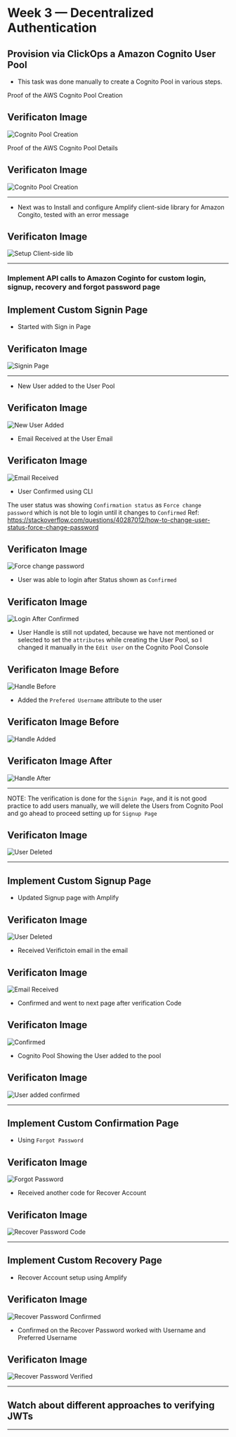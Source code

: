# Week 3 — Decentralized Authentication

## Provision via ClickOps a Amazon Cognito User Pool
- This task was done manually to create a Cognito Pool in various steps. 

Proof of the AWS Cognito Pool Creation 
## Verificaton Image

![Cognito Pool Creation](assets/week-3/Week3-Cognito-create-user-pool.png)

Proof of the AWS Cognito Pool Details 
## Verificaton Image

![Cognito Pool Creation](assets/week-3/Week3-Cognito-user-pool-details-after-error)

<hr>

- Next was to Install and configure Amplify client-side library for Amazon Congito, tested with an error message

## Verificaton Image

![Setup Client-side lib](assets/week-3/Week3-Cognito-sign-in-page-test-error-debug.png)

<hr>

### Implement API calls to Amazon Coginto for custom login, signup, recovery and forgot password page

## Implement Custom Signin Page
- Started with Sign in Page

## Verificaton Image

![Signin Page](assets/week-3/Week3-Cognito-sign-in-page-test-error.png)

<hr>

- New User added to the User Pool
## Verificaton Image

![New User Added](assets/week-3/Week3-Cognito-added-new-user.png)

- Email Received at the User Email 
## Verificaton Image

![Email Received](assets/week-3/Week3-Cognito-user-received-email.png)


- User Confirmed using CLI

The user status was showing `Confirmation status` as `Force change password` which is not ble to login until it changes to `Confirmed` 
Ref: https://stackoverflow.com/questions/40287012/how-to-change-user-status-force-change-password 


## Verificaton Image

![Force change password](assets/week-3/week3-Cognito-user-confimed-using-cli.png)


- User was able to login after Status shown as `Confirmed`

## Verificaton Image

![Login After Confirmed](assets/week-3/week3-Cognito-after-status-confirmed-CLI.png)


- User Handle is still not updated, because we have not mentioned or selected to set the `attributes` while creating the User Pool, so I changed it manually in the `Edit User` on the Cognito Pool Console  

## Verificaton Image Before

![Handle Before ](assets/week-3/week3-Cognito-changed-handle.png)

- Added the `Prefered Username` attribute to the user

## Verificaton Image Before

![Handle Added ](assets/week-3/week3-Cognito-set-prefered-username-added.png)


## Verificaton Image After

![Handle After ](assets/week-3/week3-Cognito-set-prefered-username-after.png)

<hr>

NOTE: The verification is done for the `Signin Page`, and it is not good practice to add users manually, we will delete the Users from Cognito Pool and go ahead to proceed setting up for `Signup Page`

## Verificaton Image
![User Deleted ](assets/week-3/Week3-Cognito-user-deleted.png)

<hr>

## Implement Custom Signup Page

- Updated Signup page with Amplify

## Verificaton Image
![User Deleted ](assets/week-3/week3-Cognito-signup-page-success.png)


- Received Verifictoin email in the email

## Verificaton Image
![Email Received](assets/week-3/week3-Cognito-Your-verification-code-email1.png)


- Confirmed and went to next page after verification Code

## Verificaton Image
![Confirmed](assets/week-3/week3-Cognito-Your-verification-code-coonfirm.png)

- Cognito Pool Showing the User added to the pool

## Verificaton Image
![User added confirmed ](assets/week-3/week3-Cognito-signup-confirmed-User-added.png)

<hr>

## Implement Custom Confirmation Page

- Using `Forgot Password`

## Verificaton Image
![Forgot Password](assets/week-3/week3-Cognito-user-forgot-password.png)

- Received another code for Recover Account

## Verificaton Image
![Recover Password Code](assets/week-3/week3-Cognito-Recover-account-received-code.png)


<hr>

## Implement Custom Recovery Page

- Recover Account setup using Amplify

## Verificaton Image
![Recover Password Confirmed](assets/week-3/week3-Cognito-Recover-account-confirmed.png)


- Confirmed on the Recover Password worked with Username and Preferred Username 

## Verificaton Image
![Recover Password Verified](assets/week-3/week3-Cognito-Recover-account-confirmed-verify.png)

<hr>

## Watch about different approaches to verifying JWTs

<hr>